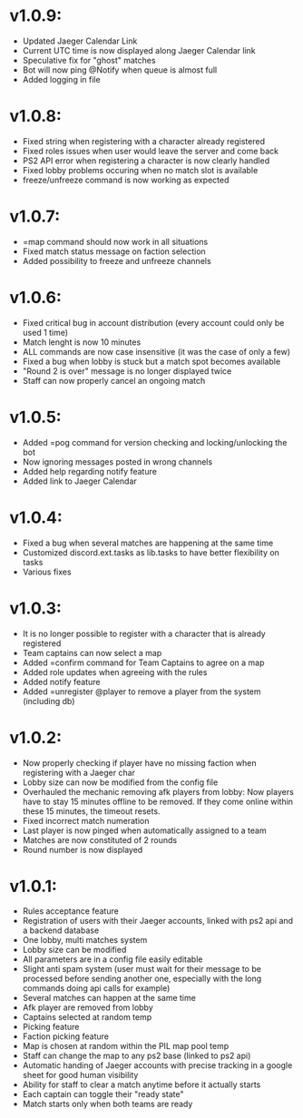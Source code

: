 # v1.0.9:
- Updated Jaeger Calendar Link
- Current UTC time is now displayed along Jaeger Calendar link
- Speculative fix for "ghost" matches
- Bot will now ping @Notify when queue is almost full
- Added logging in file

# v1.0.8:
- Fixed string when registering with a character already registered
- Fixed roles issues when user would leave the server and come back
- PS2 API error when registering a character is now clearly handled
- Fixed lobby problems occuring when no match slot is available
- freeze/unfreeze command is now working as expected

# v1.0.7:
- =map command should now work in all situations
- Fixed match status message on faction selection
- Added possibility to freeze and unfreeze channels

# v1.0.6:
- Fixed critical bug in account distribution (every account could only be used 1 time)
- Match lenght is now 10 minutes
- ALL commands are now case insensitive (it was the case of only a few)
- Fixed a bug when lobby is stuck but a match spot becomes available
- "Round 2 is over" message is no longer displayed twice
- Staff can now properly cancel an ongoing match

# v1.0.5:
- Added =pog command for version checking and locking/unlocking the bot
- Now ignoring messages posted in wrong channels
- Added help regarding notify feature
- Added link to Jaeger Calendar

# v1.0.4:
- Fixed a bug when several matches are happening at the same time
- Customized discord.ext.tasks as lib.tasks to have better flexibility on tasks
- Various fixes

# v1.0.3:
- It is no longer possible to register with a character that is already registered
- Team captains can now select a map
- Added =confirm command for Team Captains to agree on a map
- Added role updates when agreeing with the rules
- Added notify feature
- Added =unregister @player to remove a player from the system (including db)

# v1.0.2:
- Now properly checking if player have no missing faction when registering with a Jaeger char
- Lobby size can now be modified from the config file
- Overhauled the mechanic removing afk players from lobby: Now players have to stay 15 minutes offline to be removed. If they come online within these 15 minutes, the timeout resets.
- Fixed incorrect match numeration
- Last player is now pinged when automatically assigned to a team
- Matches are now constituted of 2 rounds
- Round number is now displayed

# v1.0.1:
- Rules acceptance feature
- Registration of users with their Jaeger accounts, linked with ps2 api and a backend database
- One lobby, multi matches system
- Lobby size can be modified
- All parameters are in a config file easily editable
- Slight anti spam system (user must wait for their message to be processed before sending another one, especially with the long commands doing api calls for example)
- Several matches can happen at the same time
- Afk player are removed from lobby
- Captains selected at random temp
- Picking feature
- Faction picking feature
- Map is chosen at random within the PIL map pool temp
- Staff can change the map to any ps2 base (linked to ps2 api)
- Automatic handing of Jaeger accounts with precise tracking in a google sheet for good human visibility
- Ability for staff to clear a match anytime before it actually starts
- Each captain can toggle their "ready state"
- Match starts only when both teams are ready
